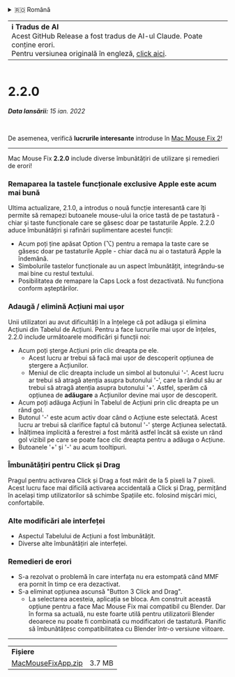<details>
<summary>🇷🇴 Română</summary>

[🇬🇧 English (GitHub Release)](https://github.com/noah-nuebling/mac-mouse-fix/releases/tag/2.2.0)\
[🇦🇩 Català](https://redirect.macmousefix.com/?target=mmf-release&tag=2.2.0&locale=ca)\
[🇩🇪 Deutsch](https://redirect.macmousefix.com/?target=mmf-release&tag=2.2.0&locale=de)\
[🇪🇸 Español](https://redirect.macmousefix.com/?target=mmf-release&tag=2.2.0&locale=es)\
[🇫🇷 Français](https://redirect.macmousefix.com/?target=mmf-release&tag=2.2.0&locale=fr)\
[🇮🇩 Indonesia](https://redirect.macmousefix.com/?target=mmf-release&tag=2.2.0&locale=id)\
[🇮🇹 Italiano](https://redirect.macmousefix.com/?target=mmf-release&tag=2.2.0&locale=it)\
[🇭🇺 Magyar](https://redirect.macmousefix.com/?target=mmf-release&tag=2.2.0&locale=hu)\
[🇳🇱 Nederlands](https://redirect.macmousefix.com/?target=mmf-release&tag=2.2.0&locale=nl)\
[🇵🇱 Polski](https://redirect.macmousefix.com/?target=mmf-release&tag=2.2.0&locale=pl)\
[🇧🇷 Português (Brasil)](https://redirect.macmousefix.com/?target=mmf-release&tag=2.2.0&locale=pt-BR)\
[🇵🇹 Português (Portugal)](https://redirect.macmousefix.com/?target=mmf-release&tag=2.2.0&locale=pt-PT)\
**🇷🇴 Română**\
[🇸🇪 Svenska](https://redirect.macmousefix.com/?target=mmf-release&tag=2.2.0&locale=sv)\
[🇻🇳 Tiếng Việt](https://redirect.macmousefix.com/?target=mmf-release&tag=2.2.0&locale=vi)\
[🇹🇷 Türkçe](https://redirect.macmousefix.com/?target=mmf-release&tag=2.2.0&locale=tr)\
[🇨🇿 Čeština](https://redirect.macmousefix.com/?target=mmf-release&tag=2.2.0&locale=cs)\
[🇬🇷 Ελληνικά](https://redirect.macmousefix.com/?target=mmf-release&tag=2.2.0&locale=el)\
[🇷🇺 Русский](https://redirect.macmousefix.com/?target=mmf-release&tag=2.2.0&locale=ru)\
[🇺🇦 Українська](https://redirect.macmousefix.com/?target=mmf-release&tag=2.2.0&locale=uk)\
[🇮🇱 עברית](https://redirect.macmousefix.com/?target=mmf-release&tag=2.2.0&locale=he)\
[🇸🇦 العربية](https://redirect.macmousefix.com/?target=mmf-release&tag=2.2.0&locale=ar)\
[🇮🇳 हिन्दी](https://redirect.macmousefix.com/?target=mmf-release&tag=2.2.0&locale=hi)\
[🇹🇭 ไทย](https://redirect.macmousefix.com/?target=mmf-release&tag=2.2.0&locale=th)\
[🇨🇳 中文 (简体)](https://redirect.macmousefix.com/?target=mmf-release&tag=2.2.0&locale=zh-Hans)\
[🇨🇳 中文 (繁體)](https://redirect.macmousefix.com/?target=mmf-release&tag=2.2.0&locale=zh-Hant)\
[🇭🇰 中文（香港)](https://redirect.macmousefix.com/?target=mmf-release&tag=2.2.0&locale=zh-HK)\
[🇯🇵 日本語](https://redirect.macmousefix.com/?target=mmf-release&tag=2.2.0&locale=ja)\
[🇰🇷 한국어](https://redirect.macmousefix.com/?target=mmf-release&tag=2.2.0&locale=ko)\
[Help translate Mac Mouse Fix to different languages!](https://github.com/noah-nuebling/mac-mouse-fix/discussions/731)
</details>
<table align=><td>
<b>ℹ️ Tradus de AI</b><br>
Acest GitHub Release a fost tradus de AI-ul Claude. Poate conține erori.<br>
Pentru versiunea originală în engleză, <a href="https://github.com/noah-nuebling/mac-mouse-fix/releases/tag/2.2.0">click aici</a>.
</td></table>

<table></table>

# 2.2.0
***Data lansării:** 15 ian. 2022*

<br>

De asemenea, verifică **lucrurile interesante** introduse în [Mac Mouse Fix 2](https://redirect.macmousefix.com/?target=mmf-release&tag=2.0.0&locale=ro)!

---

Mac Mouse Fix **2.2.0** include diverse îmbunătățiri de utilizare și remedieri de erori!

### Remaparea la tastele funcționale exclusive Apple este acum mai bună

Ultima actualizare, 2.1.0, a introdus o nouă funcție interesantă care îți permite să remapezi butoanele mouse-ului la orice tastă de pe tastatură - chiar și taste funcționale care se găsesc doar pe tastaturile Apple. 2.2.0 aduce îmbunătățiri și rafinări suplimentare acestei funcții:

- Acum poți ține apăsat Option (⌥) pentru a remapa la taste care se găsesc doar pe tastaturile Apple - chiar dacă nu ai o tastatură Apple la îndemână.
- Simbolurile tastelor funcționale au un aspect îmbunătățit, integrându-se mai bine cu restul textului.
- Posibilitatea de remapare la Caps Lock a fost dezactivată. Nu funcționa conform așteptărilor.

### Adaugă / elimină Acțiuni mai ușor

Unii utilizatori au avut dificultăți în a înțelege că pot adăuga și elimina Acțiuni din Tabelul de Acțiuni. Pentru a face lucrurile mai ușor de înțeles, 2.2.0 include următoarele modificări și funcții noi:

- Acum poți șterge Acțiuni prin clic dreapta pe ele.
  - Acest lucru ar trebui să facă mai ușor de descoperit opțiunea de ștergere a Acțiunilor.
  - Meniul de clic dreapta include un simbol al butonului '-'. Acest lucru ar trebui să atragă atenția asupra butonului '-', care la rândul său ar trebui să atragă atenția asupra butonului '+'. Astfel, sperăm că opțiunea de **adăugare** a Acțiunilor devine mai ușor de descoperit.
- Acum poți adăuga Acțiuni în Tabelul de Acțiuni prin clic dreapta pe un rând gol.
- Butonul '-' este acum activ doar când o Acțiune este selectată. Acest lucru ar trebui să clarifice faptul că butonul '-' șterge Acțiunea selectată.
- Înălțimea implicită a ferestrei a fost mărită astfel încât să existe un rând gol vizibil pe care se poate face clic dreapta pentru a adăuga o Acțiune.
- Butoanele '+' și '-' au acum tooltipuri.

### Îmbunătățiri pentru Click și Drag

Pragul pentru activarea Click și Drag a fost mărit de la 5 pixeli la 7 pixeli. Acest lucru face mai dificilă activarea accidentală a Click și Drag, permițând în același timp utilizatorilor să schimbe Spațiile etc. folosind mișcări mici, confortabile.

### Alte modificări ale interfeței

- Aspectul Tabelului de Acțiuni a fost îmbunătățit.
- Diverse alte îmbunătățiri ale interfeței.

### Remedieri de erori

- S-a rezolvat o problemă în care interfața nu era estompată când MMF era pornit în timp ce era dezactivat.
- S-a eliminat opțiunea ascunsă "Button 3 Click and Drag".
  - La selectarea acesteia, aplicația se bloca. Am construit această opțiune pentru a face Mac Mouse Fix mai compatibil cu Blender. Dar în forma sa actuală, nu este foarte utilă pentru utilizatorii Blender deoarece nu poate fi combinată cu modificatori de tastatură. Planific să îmbunătățesc compatibilitatea cu Blender într-o versiune viitoare.

---

<table align="start">
<tr>
    <td colspan=2>
        <b>Fișiere</b>
    </td>
</tr>
<tr>
    <td><a href="https://github.com/noah-nuebling/mac-mouse-fix/releases/download/2.2.0/MacMouseFixApp.zip">MacMouseFixApp.zip</a></td>
    <td>3.7 MB</td>
</tr>
</table>